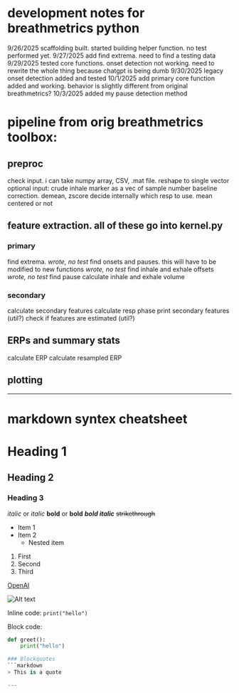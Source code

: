 # development notes for breathmetrics python
9/26/2025 scaffolding built. started building helper function. no test performed yet. 
9/27/2025 add find extrema. need to find a testing data 
9/29/2025 tested core functions. onset detection not working. need to rewrite the whole thing because chatgpt is being dumb 
9/30/2025 legacy onset detection added and tested 
10/1/2025 add primary core function added and working. behavior is slightly different from original breathmetrics? 
10/3/2025 added my pause detection method 


# pipeline from orig breathmetrics toolbox: 
## preproc
check input. i can take numpy array, CSV, .mat file. reshape to single vector 
optional input: crude inhale marker as a vec of sample number 
baseline correction. demean, zscore 
decide internally which resp to use. mean centered or not 
## feature extraction. all of these go into kernel.py 
### primary 
find extrema. *wrote, no test*
find onsets and pauses. this will have to be modified to new functions *wrote, no test*
find inhale and exhale offsets *wrote, no test*
find pause 
calculate inhale and exhale volume 
### secondary 
calculate secondary features 
calculate resp phase 
print secondary features (util?)
check if features are estimated (util?)
## ERPs and summary stats 
calculate ERP 
calculate resampled ERP 
## plotting 



---
# markdown syntex cheatsheet 
# Heading 1
## Heading 2
### Heading 3

*italic* or _italic_
**bold** or __bold__
***bold italic***
~~strikethrough~~

- Item 1
- Item 2
  - Nested item

1. First
2. Second
3. Third

[OpenAI](https://openai.com)

![Alt text](https://example.com/image.png)

Inline code: `print("hello")`

Block code:
```python
def greet():
    print("hello")

### Blockquotes
```markdown
> This is a quote

---



